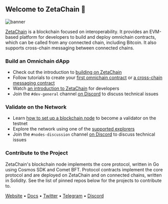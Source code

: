 ## Welcome to ZetaChain 👋

![banner](https://user-images.githubusercontent.com/332151/269221553-9a9cb995-3a3a-4370-9b3c-ca7b05c47313.jpg)

[ZetaChain](https://www.zetachain.com/) is a blockchain focused on
interoperability. It provides an EVM-based platform for developers to build and
deploy omnichain contracts, which can be called from any connected chain,
including Bitcoin. It also supports cross-chain messaging between connected
chains.

### Build an Omnichain dApp

- Check out the introduction to
  [building on ZetaChain](https://www.zetachain.com/docs/developers/overview/)
- Follow tutorials to create your
  [first omnichain contract](https://www.zetachain.com/docs/developers/omnichain/tutorials/hello/)
  or
  [a cross-chain messaging contract](https://www.zetachain.com/docs/developers/cross-chain-messaging/examples/hello-world/)
- Watch
  [an introduction to ZetaChain](https://www.youtube.com/watch?v=_HDjDUDkdnQ)
  for developers
- Join the `#dev-general` channel [on Discord](https://discord.gg/zetachain) to
  discuss technical issues

### Validate on the Network

- Learn
  [how to set up a blockchain node](https://www.zetachain.com/docs/validators/running-a-full-node/)
  to become a validator on the testnet
- Explore the network using one of the
  [supported explorers](https://www.zetachain.com/docs/reference/explorers/)
- Join the `#nodes-discussion` channel
  [on Discord](https://discord.gg/zetachain) to discuss technical issues

### Contribute to the Project

ZetaChain's blockchain node implements the core protocol, written in Go using
Cosmos SDK and Comet BFT. Protocol contracts implement the core protocol and are
deployed on ZetaChain and on connected chains, written in Solidity. See the list
of pinned repos below for the projects to contribute to.

[Website](https://zetachain.com/) • [Docs](https://www.zetachain.com/docs/) •
[Twitter](https://twitter.com/zetablockchain) •
[Telegram](https://t.me/zetachainofficial) •
[Discord](https://discord.gg/zetachain)
